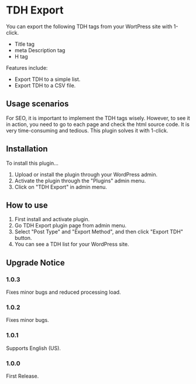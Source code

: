 # TDH Export
You can export the following TDH tags from your WortPress site with 1-click.

- Title tag
- meta Description tag
- H tag

Features include:

- Export TDH to a simple list.
- Export TDH to a CSV file.

Usage scenarios
------------

For SEO, it is important to implement the TDH tags wisely. However, to see it in action, you need to go to each page and check the html source code. It is very time-consuming and tedious. This plugin solves it with 1-click.

Installation
------------

To install this plugin...

1. Upload or install the plugin through your WordPress admin.
1. Activate the plugin through the "Plugins" admin menu.
1. Click on "TDH Export" in admin menu.

How to use
------------

1. First install and activate plugin.
1. Go TDH Export plugin page from admin menu.
1. Select "Post Type" and "Export Method", and then click "Export TDH" button.
1. You can see a TDH list for your WordPress site.


Upgrade Notice
------------

### 1.0.3
Fixes minor bugs and reduced processing load.

### 1.0.2
Fixes minor bugs.

### 1.0.1
Supports English (US).

### 1.0.0
First Release.
